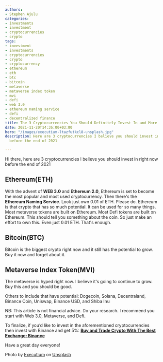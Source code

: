 ```yaml
---
authors:
- Stephen Ajulu
categories:
- investments
- investment
- cryptocurrencies
- crypto
tags:
- investment
- investments
- cryptocurrencies
- crypto
- cryptocurrency
- ethereum
- eth
- btc
- bitcoin
- metaverse
- metaverse index token
- mvi
- defi
- web 3.0
- ethereum naming service
- defi
- decentralized finance
title: The 3 Cryptocurrencies You Should Definitely Invest In and More
date: 2021-11-20T14:36:00+03:00
hero: "/images/executium-ltazfutkcl8-unsplash.jpg"
description: Here are 3 cryptocurrencies I believe you should invest in right now
  before the end of 2021

---
```

Hi there, here are 3 cryptocurrencies I believe you should invest in right now before the end of 2021

## Ethereum(ETH)

With the advent of **WEB 3.0** and **Ethereum 2.0**, Ethereum is set to become the most popular and most used cryptocurrency. Then there's the **Ethereum Naming Service**. Look just own 0.01 of ETH. Please do. Ethereum is that crypto that has so much potential. It can be used for so many things. Most metaverse tokens are built on Ethereum. Most Defi tokens are built on Ethereum. This should tell you something about the coin. So just make an effort to own this. Even just 0.01 ETH. That's enough.

## Bitcoin(BTC)

Bitcoin is the biggest crypto right now and it still has the potential to grow. Buy it now and forget about it.

## Metaverse Index Token(MVI)

The metaverse is hyped right now. I believe it's going to continue to grow. Buy this and you should be good.

Others to include that have potential: Dogecoin, Solana, Decentraland, Binance Coin, Uniswap, Binance USD, and Shiba Inu

NB: This article is not financial advice. Do your research. I recommend you start with Web 3.0, Metaverse, and Defi.

To finalize, if you’d like to invest in the aforementioned cryptocurrencies then invest with Binance and get 5%: [**Buy and Trade Crypto With The Best Exchange: Binance**](https://www.jadeblack.co/?ref=kuzqn53jomp-)

Have a great day everyone!

Photo by [Executium](https://unsplash.com/@executium?utm_source=unsplash&utm_medium=referral&utm_content=creditCopyText) on [Unsplash](https://unsplash.com/?utm_source=unsplash&utm_medium=referral&utm_content=creditCopyText)